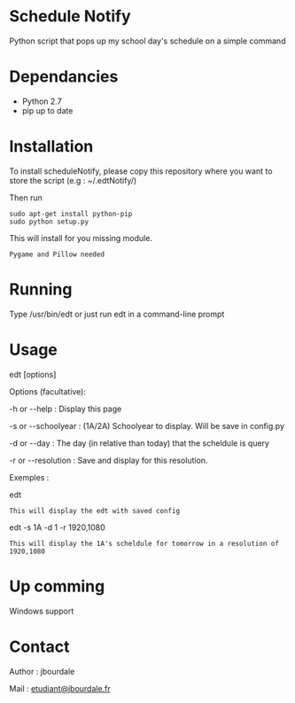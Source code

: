 # Schedule Notify

Python script that pops up my school day's schedule on a simple command

# Dependancies

  - Python 2.7
  - pip up to date
  
# Installation
  
  To install scheduleNotify, please copy this repository where you want to store the script (e.g : ~/.edtNotify/)
  
  Then run
  
    sudo apt-get install python-pip
    sudo python setup.py

  This will install for you missing module. 
  
    Pygame and Pillow needed

# Running
 
 Type /usr/bin/edt or just run edt in a command-line prompt

# Usage

 edt [options]

 Options (facultative): 
 
  -h or --help : Display this page
 
  -s or --schoolyear : (1A/2A) Schoolyear to display. Will be save in config.py 
 
  -d or --day : The day (in relative than today) that the scheldule is query
 
  -r or --resolution : Save and display for this resolution.

 Exemples : 
 
  edt
 
    This will display the edt with saved config
  
  edt -s 1A -d 1 -r 1920,1080
  
    This will display the 1A's scheldule for tomorrow in a resolution of 1920,1080
 
# Up comming

  Windows support
 
# Contact

  Author : jbourdale
  
  Mail : etudiant@jbourdale.fr
